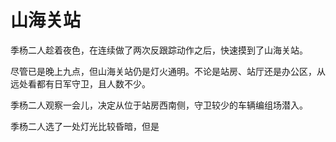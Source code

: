 # 山海关站

季杨二人趁着夜色，在连续做了两次反跟踪动作之后，快速摸到了山海关站。

尽管已是晚上九点，但山海关站仍是灯火通明。不论是站房、站厅还是办公区，从远处看都有日军守卫，且人数不少。

季杨二人观察一会儿，决定从位于站房西南侧，守卫较少的车辆编组场潜入。

季杨二人选了一处灯光比较昏暗，但是

<!-- ![01](../../../../images/01.jpg "东北华北示意图") -->
